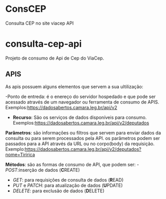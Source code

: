 # ConsCEP

Consulta CEP no site viacep API
# consulta-cep-api
Projeto de consumo de Api de Cep do ViaCep.

## APIS

As apis possuem alguns elementos que servem a sua ultilização:

-Ponto de entreda: é o enereço do servidor hospedado e que pode ser acessado através de um navegador ou ferramenta de consumo de APIS. Exemplos:<https://dadosabertos.camara.leg.br/api/v2>

- **Recurso**: São os serviços de dados disponíveis para consumo. Exemplos:<https://dadosabertos.camara.leg.br/api/v2/deputados>

**Parâmetros**: são informações ou filtros que servem para enviar dados da consulta ou para serem processados pela API. os parâmetros podem ser passados para a API através da URL ou no corpo(body) da requisição. Exemplo:<https://dadosabertos.camara.leg.br/api/v2/deputados?nome=Tiririca>


**Métodos**: são as formas de consumo de API, que podem ser:
-_POST_:inserção de dados (**C**REATE)
- _GET_: para requisições de consulta de dados (**R**EAD)
- _PUT_ e _PATCH_: para atualização de dados (**U**PDATE)
- _DELETE_: para exclusão de dados (**D**ELETE)
